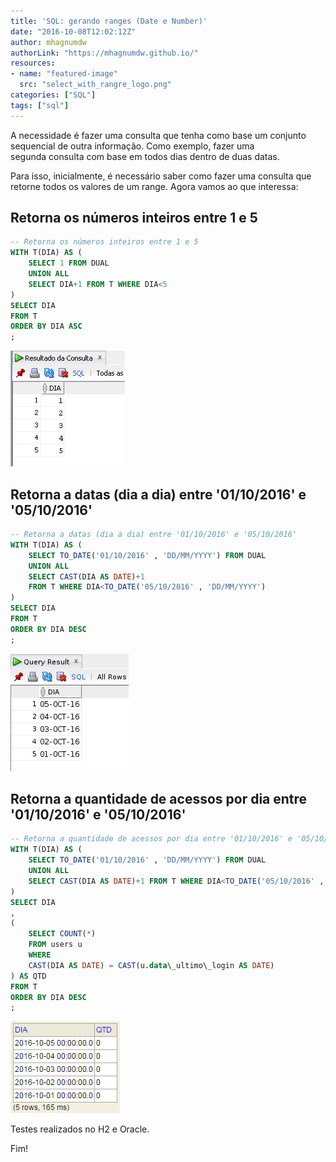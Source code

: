 ```yaml
---
title: 'SQL: gerando ranges (Date e Number)'
date: "2016-10-08T12:02:12Z"
author: mhagnumdw
authorLink: "https://mhagnumdw.github.io/"
resources:
- name: "featured-image"
  src: "select_with_rangre_logo.png"
categories: ["SQL"]
tags: ["sql"]
---
```


A necessidade é fazer uma consulta que tenha como base um conjunto sequencial de outra informação. Como exemplo, fazer uma segunda consulta com base em todos dias dentro de duas datas.

<!--more-->

Para isso, inicialmente, é necessário saber como fazer uma consulta que retorne todos os valores de um range. Agora vamos ao que interessa:

## Retorna os números inteiros entre 1 e 5

```sql
-- Retorna os números inteiros entre 1 e 5
WITH T(DIA) AS (
    SELECT 1 FROM DUAL
    UNION ALL
    SELECT DIA+1 FROM T WHERE DIA<5
)
SELECT DIA
FROM T
ORDER BY DIA ASC
;
```

![select_with_number_range](select_with_number_range.png)

## Retorna a datas (dia a dia) entre '01/10/2016' e '05/10/2016'

```sql
-- Retorna a datas (dia a dia) entre '01/10/2016' e '05/10/2016'
WITH T(DIA) AS (
    SELECT TO_DATE('01/10/2016' , 'DD/MM/YYYY') FROM DUAL
    UNION ALL
    SELECT CAST(DIA AS DATE)+1
    FROM T WHERE DIA<TO_DATE('05/10/2016' , 'DD/MM/YYYY')
)
SELECT DIA
FROM T
ORDER BY DIA DESC
;
```

![select_with_date_range](select_with_date_range.png)

## Retorna a quantidade de acessos por dia entre '01/10/2016' e '05/10/2016'

```sql
-- Retorna a quantidade de acessos por dia entre '01/10/2016' e '05/10/2016'
WITH T(DIA) AS (
    SELECT TO_DATE('01/10/2016' , 'DD/MM/YYYY') FROM DUAL
    UNION ALL
    SELECT CAST(DIA AS DATE)+1 FROM T WHERE DIA<TO_DATE('05/10/2016' , 'DD/MM/YYYY')
)
SELECT DIA
,
(
    SELECT COUNT(*)
    FROM users u
    WHERE
    CAST(DIA AS DATE) = CAST(u.data\_ultimo\_login AS DATE)
) AS QTD
FROM T
ORDER BY DIA DESC
;
```

![select_with_date_range_and_users](select_with_date_range_and_users.png)

Testes realizados no H2 e Oracle.

Fim!
